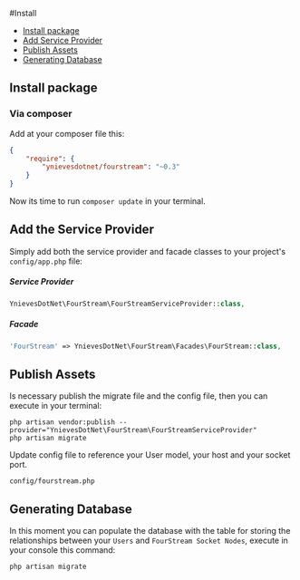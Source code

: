#Install

- [Install package](#install)
- [Add Service Provider](#config)
- [Publish Assets](#assets)
- [Generating Database](#database)

<a name="install"></a>
## Install package
### Via composer
Add at your composer file this:
```json
{
    "require": {
        "ynievesdotnet/fourstream": "~0.3"
    }
}
```

Now its time to run `composer update` in your terminal.

<a name="config"></a>
## Add the Service Provider
Simply add both the service provider and facade classes to your project's `config/app.php` file:
##### Service Provider
```php
YnievesDotNet\FourStream\FourStreamServiceProvider::class,
```

##### Facade
```php
'FourStream' => YnievesDotNet\FourStream\Facades\FourStream::class,
```

<a name="assets"></a>
## Publish Assets
Is necessary publish the migrate file and the config file, then you can execute in your terminal:
```
php artisan vendor:publish --provider="YnievesDotNet\FourStream\FourStreamServiceProvider"
php artisan migrate
```
Update config file to reference your User model, your host and your socket port.
```
config/fourstream.php
```

<a name="database"></a>
## Generating Database
In this moment you can populate the database with the table for storing the relationships between your `Users` and `FourStream Socket Nodes`, execute in your console this command:
```
php artisan migrate
```
